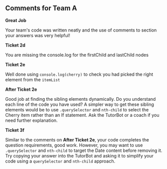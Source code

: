 ## Comments for Team A

**Great Job**

Your team's code was written neatly and the use of comments to section your answers was very helpful!

**Ticket 2d**

You are missing the console.log for the firstChild and lastChild nodes

**Ticket 2e**

Well done using `console.log(cherry)` to check you had picked the right element from the `itemList`

**After Ticket 2e**

Good job at finding the sibling elements dynamically. Do you understand each line of the code you have used? A simpler way to get these sibling elements would be to use `.querySelector` and `nth-child` to select the Cherry item rather than an If statement. Ask the TutorBot or a coach if you need further explanation.

**Ticket 3f**

Similar to the comments on **After Ticket 2e**, your code completes the question requirements, good work. However, you may want to use `.querySelector` and `nth-child` to target the Date content before removing it. Try copying your answer into the TutorBot and asking it to simplify your code using a `querySelector` and `nth-child` approach.
